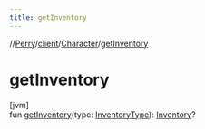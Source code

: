 ```yaml
---
title: getInventory
---
```

//[Perry](../../../index.html)/[client](../index.html)/[Character](index.html)/[getInventory](get-inventory.html)



# getInventory



[jvm]\
fun [getInventory](get-inventory.html)(type: [InventoryType](../../client.inventory/-inventory-type/index.html)): [Inventory](../../client.inventory/-inventory/index.html)?




